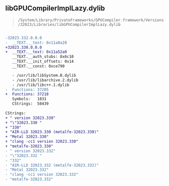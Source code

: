 ## libGPUCompilerImplLazy.dylib

> `/System/Library/PrivateFrameworks/GPUCompiler.framework/Versions/32023/Libraries/libGPUCompilerImplLazy.dylib`

```diff

-32023.332.0.0.0
-  __TEXT.__text: 0x11a8a28
+32023.330.0.0.0
+  __TEXT.__text: 0x11a52a0
   __TEXT.__auth_stubs: 0x6c10
   __TEXT.__init_offsets: 0x14
   __TEXT.__const: 0xce790

   - /usr/lib/libSystem.B.dylib
   - /usr/lib/libarchive.2.dylib
   - /usr/lib/libc++.1.dylib
-  Functions: 37205
+  Functions: 37218
   Symbols:   1831
   CStrings:  58439
 
CStrings:
+ " version 32023.330"
+ "\"32023.330 "
+ "330"
+ "AIR-LLD 32023.330 (metalfe-32023.330)"
+ "Metal 32023.330"
+ "clang -cc1 version 32023.330"
+ "metalfe-32023.330"
- " version 32023.332"
- "\"32023.332 "
- "332"
- "AIR-LLD 32023.332 (metalfe-32023.332)"
- "Metal 32023.332"
- "clang -cc1 version 32023.332"
- "metalfe-32023.332"

```
